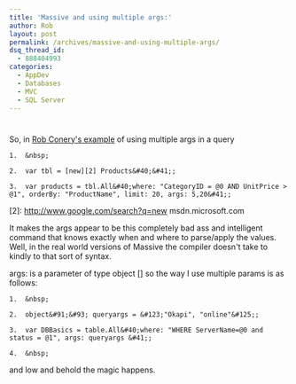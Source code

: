 ```yaml
---
title: 'Massive and using multiple args:'
author: Rob
layout: post
permalink: /archives/massive-and-using-multiple-args/
dsq_thread_id:
  - 888404993
categories:
  - AppDev
  - Databases
  - MVC
  - SQL Server
---
```

# 

So, in [Rob Conery's example][1] of using multiple args in a query

 [1]: http://blog.wekeroad.com/helpy-stuff/and-i-shall-call-it-massive

    1.  &nbsp;
    
    2.  var tbl = [new][2] Products&#40;&#41;;
    
    3.  var products = tbl.All&#40;where: "CategoryID = @0 AND UnitPrice > @1", orderBy: "ProductName", limit: 20, args: 5,20&#41;;

 [2]: http://www.google.com/search?q=new msdn.microsoft.com

It makes the args appear to be this completely bad ass and intelligent command that knows exactly when and where to parse/apply the values. Well, in the real world versions of Massive the compiler doesn't take to kindly to that sort of syntax.

args: is a parameter of type object [] so the way I use multiple params is as follows:

    1.  &nbsp;
    
    2.  object&#91;&#93; queryargs = &#123;"Okapi", "online"&#125;;
    
    3.  var DBBasics = table.All&#40;where: "WHERE ServerName=@0 and status = @1", args: queryargs &#41;;
    
    4.  &nbsp;

and low and behold the magic happens.